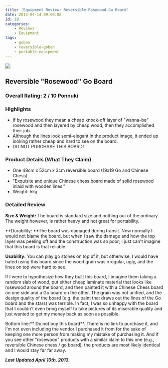 ```yaml
---
title: 'Equipment Review: Reversible Rosewood Go Board'
date: 2013-04-14 09:00:00
id: 18
categories:
	- Reviews
	- Equipment
tags:
	- goban
	- reversible-goban
	- portable-equipment
---
```


![](/images/2012/10/rosewood-go-board1.jpg)

## Reversible "Rosewood" Go Board

### Over­all Rat­ing: 2 / 10 Ponnuki

### High­lights

*   If by rosewood they mean a cheap knock-off layer of "wanna-be" rosewood and then layered by cheap wood, then they accomplished their job.
*   Although the lines look semi-elegant in the product image, it ended up looking rather cheap and hard to see on the board.
*   DO NOT PURCHASE THIS BOARD!

### Prod­uct Details (What They Claim)

*   One 48cm x 52cm x 3cm reversible board (19x19 Go and Chinese Chess).
*   "Exquisite and unique Chinese chess board made of solid rosewood inlaid with wooden lines."
*   Weight: 5kg.
<!--more-->

### Detailed Review

**Size &amp; Weight:** The board is standard size and nothing out of the ordinary. The weight however, is rather heavy and not great for portability.

**Dura­bil­ity: **The board was damaged during transit. Now normally I would not blame the board, but when I saw the damage and how the top layer was peeling off and the construction was so poor; I just can't imagine that this board is that reliable.

**Usabil­ity:** You can play go stones on top of it, but otherwise, I would have hated using this board since the wood grain was irregular, ugly, and the lines on top were hard to see.

If I were to hypothesize how they built this board, I imagine them taking a random slab of wood, put either cheap laminate material that looks like rosewood around the board, and then painted it with a Chinese Chess board on one side and a Go board on the other. The grain was not unified, and the design quality of the board (e.g. the paint that draws out the lines of the Go board and the stars) was terrible. In fact, I was so unhappy with the board that I couldn't even bring myself to take pictures of its miserable quality and just wanted to get my money back as soon as possible.

Bottom line:** Do not buy this board**. There is no link to purchase it, and I'm not even including the vendor I purchased it from for the sake of keeping one more person from making my mistake of purchasing it. And if you see other "rosewood" products with a similar claim to this one (e.g., reversible Chinese chess / go board), the products are most likely identical and I would stay far far away.

_**Last Updated April 10th, 2013.**_
